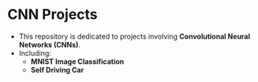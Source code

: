 # CNN Projects

- This repository is dedicated to projects involving **Convolutional Neural Networks (CNNs)**.
- Including:
    - **MNIST Image Classification**
    - **Self Driving Car**